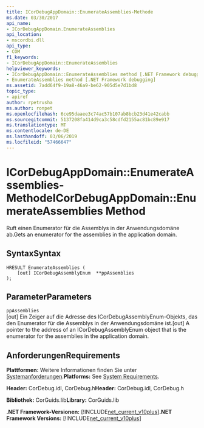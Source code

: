 ```yaml
---
title: ICorDebugAppDomain::EnumerateAssemblies-Methode
ms.date: 03/30/2017
api_name:
- ICorDebugAppDomain.EnumerateAssemblies
api_location:
- mscordbi.dll
api_type:
- COM
f1_keywords:
- ICorDebugAppDomain::EnumerateAssemblies
helpviewer_keywords:
- ICorDebugAppDomain::EnumerateAssemblies method [.NET Framework debugging]
- EnumerateAssemblies method [.NET Framework debugging]
ms.assetid: 7add64f9-19a8-46a9-be62-905d5e7d1bd8
topic_type:
- apiref
author: rpetrusha
ms.author: ronpet
ms.openlocfilehash: 6ce95daaee3c74ac57b107ab8bcb23d41e42cabb
ms.sourcegitcommit: 5137208fa414d9ca3c58cdfd2155ac81bc89e917
ms.translationtype: MT
ms.contentlocale: de-DE
ms.lasthandoff: 03/06/2019
ms.locfileid: "57466647"
---
```

# <a name="icordebugappdomainenumerateassemblies-method"></a><span data-ttu-id="a9c7a-102">ICorDebugAppDomain::EnumerateAssemblies-Methode</span><span class="sxs-lookup"><span data-stu-id="a9c7a-102">ICorDebugAppDomain::EnumerateAssemblies Method</span></span>
<span data-ttu-id="a9c7a-103">Ruft einen Enumerator für die Assemblys in der Anwendungsdomäne ab.</span><span class="sxs-lookup"><span data-stu-id="a9c7a-103">Gets an enumerator for the assemblies in the application domain.</span></span>  
  
## <a name="syntax"></a><span data-ttu-id="a9c7a-104">Syntax</span><span class="sxs-lookup"><span data-stu-id="a9c7a-104">Syntax</span></span>  
  
```  
HRESULT EnumerateAssemblies (  
    [out] ICorDebugAssemblyEnum  **ppAssemblies  
);  
```  
  
## <a name="parameters"></a><span data-ttu-id="a9c7a-105">Parameter</span><span class="sxs-lookup"><span data-stu-id="a9c7a-105">Parameters</span></span>  
 `ppAssemblies`  
 <span data-ttu-id="a9c7a-106">[out] Ein Zeiger auf die Adresse des ICorDebugAssemblyEnum-Objekts, das den Enumerator für die Assemblys in der Anwendungsdomäne ist.</span><span class="sxs-lookup"><span data-stu-id="a9c7a-106">[out] A pointer to the address of an ICorDebugAssemblyEnum object that is the enumerator for the assemblies in the application domain.</span></span>  
  
## <a name="requirements"></a><span data-ttu-id="a9c7a-107">Anforderungen</span><span class="sxs-lookup"><span data-stu-id="a9c7a-107">Requirements</span></span>  
 <span data-ttu-id="a9c7a-108">**Plattformen:** Weitere Informationen finden Sie unter [Systemanforderungen](../../../../docs/framework/get-started/system-requirements.md).</span><span class="sxs-lookup"><span data-stu-id="a9c7a-108">**Platforms:** See [System Requirements](../../../../docs/framework/get-started/system-requirements.md).</span></span>  
  
 <span data-ttu-id="a9c7a-109">**Header:** CorDebug.idl, CorDebug.h</span><span class="sxs-lookup"><span data-stu-id="a9c7a-109">**Header:** CorDebug.idl, CorDebug.h</span></span>  
  
 <span data-ttu-id="a9c7a-110">**Bibliothek:** CorGuids.lib</span><span class="sxs-lookup"><span data-stu-id="a9c7a-110">**Library:** CorGuids.lib</span></span>  
  
 <span data-ttu-id="a9c7a-111">**.NET Framework-Versionen:** [!INCLUDE[net_current_v10plus](../../../../includes/net-current-v10plus-md.md)]</span><span class="sxs-lookup"><span data-stu-id="a9c7a-111">**.NET Framework Versions:** [!INCLUDE[net_current_v10plus](../../../../includes/net-current-v10plus-md.md)]</span></span>
